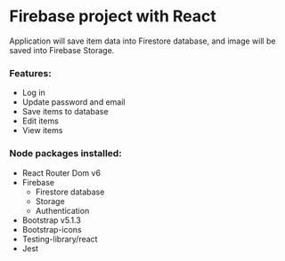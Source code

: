 # Firebase project with React

 Application will save item data into Firestore database, and image will be saved into Firebase Storage.  
 
 ### Features:
 
 * Log in
 * Update password and email
 * Save items to database
 * Edit items
 * View items


### Node packages installed:
- React Router Dom v6
- Firebase
   - Firestore database
   - Storage
   - Authentication
- Bootstrap v5.1.3
- Bootstrap-icons
- Testing-library/react
- Jest

